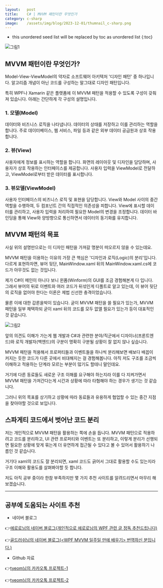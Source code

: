 ```yaml
---
layout:   post
title:    C# | MVVM 패턴이란 무엇인가
category: c-sharp
image:    /assets/img/blog/2023-12-01/thumnail_c-sharp.png
---
```


* this unordered seed list will be replaced by toc as unordered list
{:toc}

![그림1](https://github.com/BGAB0322/bgab.github.io/blob/main/assets/img/blog/2023-12-01/mvvm_pattern_1.png?raw=true)

## MVVM 패턴이란 무엇인가?

Model-View-ViewModel의 약자로 소프트웨어 아키텍처 '디자인 패턴' 중 하나입니다. 알고리즘 개념이 아닌 코드를 구성하는 말그대로 디자인 패턴입니다.

특히 WPF나 Xamarin 같은 플랫폼에 이 MVVM 패턴을 적용할 수 있도록 구성이 갖춰져 있습니다. 아래는 간단하게 각 구성의 설명입니다.

### 1. 모델(Model)
데이터와 비즈니스 로직을 나타냅니다.
데이터의 상태를 저장하고 이를 관리하는 역할을 합니다.
주로 데이터베이스, 웹 서비스, 파일 등과 같은 외부 데이터 공급원과 상호 작용합니다.

### 2. 뷰(View)
사용자에게 정보를 표시하는 역할을 합니다.
화면의 레이아웃 및 디자인을 담당하며, 사용자가 상호 작용하는 인터페이스를 제공합니다.
사용자 입력을 ViewModel로 전달하고, ViewModel로부터 받은 데이터를 표시합니다.
​
### 3. 뷰모델(ViewModel)
사용자 인터페이스의 비즈니스 로직 및 표현을 담당합니다.
View와 Model 사이의 중간 역할을 수행하여, 두 컴포넌트 간의 직접적인 의존성을 피합니다.
View에 표시할 데이터를 관리하고, 사용자 입력을 처리하여 필요한 Model의 변경을 조정합니다.
데이터 바인딩을 통해 View와 양방향으로 통신하면서 데이터의 동기화를 유지합니다.

## MVVM 패턴의 목표

사실 위의 설명만으로는 이 디자인 패턴을 가져갈 명분이 떠오르지 않을 수 있는데요.

MVVM 패턴을 이용하는 이유의 가장 큰 핵심은 '디자인과 로직(Logic)의 분리'입니다. 다르게 표현하자면, 뷰어 뒷단, MainWindow.xaml 뒤의 MainWindow.xaml.cs에 코드가 아무것도 없는 것입니다. 

제가 C#이 메인이 아니다 보니 윈폼(Winform)의 GUI를 조금 경험해본게 다 입니다. 그래서 뷰어의 뒤로 이벤트와 여러 코드가 뒤섞인게 디폴트로 알고 있는데, 이 뷰어 뒷단의 로직을 없어야 한다는 이론은 제법 신선한 충격이었습니다.

물론 이에 대한 갑론을박이 있습니다. 굳이 MVVM 패턴을 쓸 필요가 있는가, MVVM 패턴을 일부 채택하되 굳이 xaml 뒤의 코드를 모두 없앨 필요가 있는가 등이 대표적인 것 같습니다.

![그림2](https://github.com/BGAB0322/bgab.github.io/blob/main/assets/img/blog/2023-12-01/mvvm_pattern_2.png?raw=true)

앞의 의견도 이해가 가는게 웹 개발과 C#과 관련한 분야/직군에서 디자이너(프론트엔드)와 로직 개발자(백엔드)의 구분이 명확히 구분될 상황이 잘 없지 않나 싶습니다.

MVVM 패턴을 적용해서 프로퍼티들과 이벤트들을 하나씩 분리해보면 배보다 배꼽이 커지는 듯한 코드가 다른 곳에서 비대해지는 걸 경험해봅니다. 아직 저도 구조를 조금씩 이해하고 적용하는 단계라 모르는 부분이 많기도 할테니 말인데요.

거기에 다른 동료들도 새로운 구조 이해를 요구해야 하는지라 이를 다 지켜가면서 MVVM 패턴을 가져간다는게 시간과 상황에 따라 타협해야 하는 경우가 생기는 것 같습니다.

그러니 위의 목표를 상기하고 상황에 따라 동료들과 유용하게 협업할 수 있는 중간 지점을 찾아야할 것으로 보입니다.

## 스파게티 코드에서 벗어난 코드 분리

저는 개인적으로 MVVM 패턴을 활용하는 쪽에 손을 듭니다. MVVM 패턴으로 적용하려고 코드를 분리하고, UI 관련 프로퍼티와 이벤트는 또 분리하고, 이렇게 분리가 선행되면 필요한 상황에 맞게 묶는게 더 유연하게 접근될 수 있다고 볼 수 있어서 활용하기 나름인 것 같습니다.

거기다 xaml의 코드도 잘 분리되면, xaml 코드도 긁어서 그대로 활용할 수도 있는지라 구조 이해와 활용도를 살펴봐야할 듯 합니다.

저도 아직 공부 중이라 한참 부족하지만 몇 가지 추천 사이트를 알려드리면서 마무리 해보겠습니다.

---

## 공부에 도움되는 사이트 추천
* 네이버 블로그

👉[에로로님의 네이버 블로그(개인적으로 에로로님의 WPF 관련 글 정독 추천드립니다)](https://www.boost.org/users/download/)

👉[골드러쉬님의 네이버 블로그(<WPF MVVM 일주일 만에 배우기> 번역하신 분입니다.)](https://blog.naver.com/goldrushing/221243250136)

* Github 자료

👉[tyeom님의 카카오톡 프로젝트-1](https://github.com/tyeom/WPFKakaoTalk)

👉[tyeom님의 카카오톡 프로젝트-2](https://github.com/tyeom/WPFMusic)
